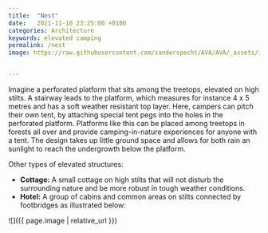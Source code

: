 ```yaml
---
title:  "Nest"
date:   2021-11-10 23:25:00 +0100
categories: Architecture
keywords: elevated camping
permalink: /nest
image: https://raw.githubusercontent.com/sanderspecht/AVA/AVA/_assets/img/dimka-nevedimka.jpg


---
```

Imagine a perforated platform that sits among the treetops, elevated on high stilts. A stairway leads to the platform, which measures for instance 4 x 5 metres and has a soft weather resistant top layer. Here, campers can pitch their own tent, by attaching special tent pegs into the holes in the perforated platform. Platforms like this can be placed among treetops in forests all over and provide camping-in-nature experiences for anyone with a tent. The design takes up little ground space and allows for both rain an sunlight to reach the undergrowth below the platform.

Other types of elevated structures:
* **Cottage:** A small cottage on high stilts that will not disturb the surrounding nature and be more robust in tough weather conditions.
* **Hotel:** A group of cabins and common areas on stilts connected by footbridges as illustrated below:

![]({{ page.image | relative_url }})

<!-- ![image tooltip here](https://media.tourispo.com/images/ecu/entity/e_sight/sight_treetop-walk-neckertal-mogelsberg_n72881-156419-1_l.jpg) -->
